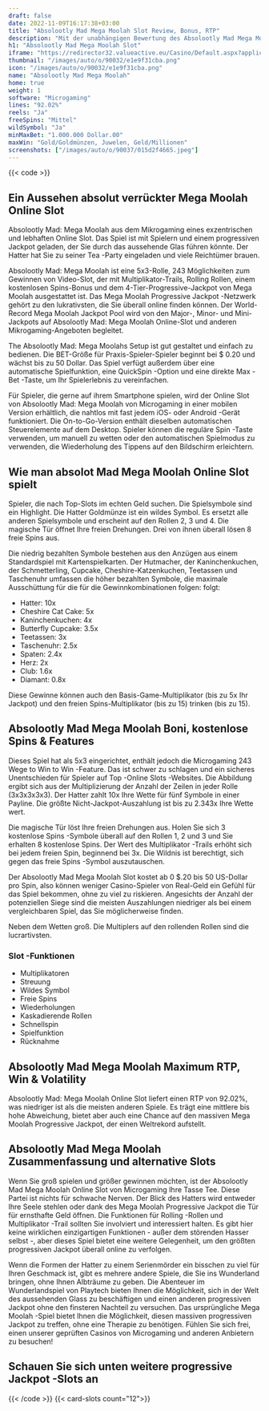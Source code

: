 ```yaml
---
draft: false
date: 2022-11-09T16:17:38+03:00
title: "Absolootly Mad Mega Moolah Slot Review, Bonus, RTP"
description: "Mit der unabhängigen Bewertung des Absolootly Mad Mega Moolah Slot vom Microgaming können Sie kostenlos oder echtes Geld spielen und hier einen Bonus erhalten!"
h1: "Absolootly Mad Mega Moolah Slot"
iframe: "https://redirector32.valueactive.eu/Casino/Default.aspx?applicationid=4023&sext1=demo&sext2=demo&serverid=22619&gameid=absolootlyMadMegaMoolahDesktop&ul=en&variant=UAT-demo"
thumbnail: "/images/auto/o/90032/e1e9f31cba.png"
icon: "/images/auto/o/90032/e1e9f31cba.png"
name: "Absolootly Mad Mega Moolah"
home: true
weight: 1
software: "Microgaming"
lines: "92.02%"
reels: "Ja"
freeSpins: "Mittel"
wildSymbol: "Ja"
minMaxBet: "1.000.000 Dollar.00"
maxWin: "Gold/Goldmünzen, Juwelen, Geld/Millionen"
screenshots: ["/images/auto/o/90037/015d2f4665.jpeg"]
---
```


{{< code >}}<h2>Ein Aussehen absolut verrückter Mega Moolah Online Slot</h2><p> Absolootly Mad: Mega Moolah aus dem Mikrogaming eines exzentrischen und lebhaften Online Slot. Das Spiel ist mit Spielern und einem progressiven Jackpot geladen, der Sie durch das aussehende Glas führen könnte. Der Hatter hat Sie zu seiner Tea -Party eingeladen und viele Reichtümer brauen.</p><p>Absolootly Mad: Mega Moolah ist eine 5x3-Rolle, 243 Möglichkeiten zum Gewinnen von Video-Slot, der mit Multiplikator-Trails, Rolling Rollen, einem kostenlosen Spins-Bonus und dem 4-Tier-Progressive-Jackpot von Mega Moolah ausgestattet ist. Das Mega Moolah Progressive Jackpot -Netzwerk gehört zu den lukrativsten, die Sie überall online finden können. Der World-Record Mega Moolah Jackpot Pool wird von den Major-, Minor- und Mini-Jackpots auf Absolootly Mad: Mega Moolah Online-Slot und anderen Mikrogaming-Angeboten begleitet.</p><p>The Absolootly Mad: Mega Moolahs Setup ist gut gestaltet und einfach zu bedienen. Die BET-Größe für Praxis-Spieler-Spieler beginnt bei $ 0.20 und wächst bis zu 50 Dollar. Das Spiel verfügt außerdem über eine automatische Spielfunktion, eine QuickSpin -Option und eine direkte Max -Bet -Taste, um Ihr Spielerlebnis zu vereinfachen.</p><p>Für Spieler, die gerne auf ihrem Smartphone spielen, wird der Online Slot von Absolootly Mad: Mega Moolah von Microgaming in einer mobilen Version erhältlich, die nahtlos mit fast jedem iOS- oder Android -Gerät funktioniert. Die On-to-Go-Version enthält dieselben automatischen Steuerelemente auf dem Desktop. Spieler können die reguläre Spin -Taste verwenden, um manuell zu wetten oder den automatischen Spielmodus zu verwenden, die Wiederholung des Tippens auf den Bildschirm erleichtern.</p><h2>Wie man absolot Mad Mega Moolah Online Slot spielt</h2><p>Spieler, die nach Top-Slots im echten Geld suchen. Die Spielsymbole sind ein Highlight. Die Hatter Goldmünze ist ein wildes Symbol. Es ersetzt alle anderen Spielsymbole und erscheint auf den Rollen 2, 3 und 4. Die magische Tür öffnet Ihre freien Drehungen. Drei von ihnen überall lösen 8 freie Spins aus.</p><p>Die niedrig bezahlten Symbole bestehen aus den Anzügen aus einem Standardspiel mit Kartenspielkarten. Der Hutmacher, der Kaninchenkuchen, der Schmetterling, Cupcake, Cheshire-Katzenkuchen, Teetassen und Taschenuhr umfassen die höher bezahlten Symbole, die maximale Ausschüttung für die für die Gewinnkombinationen folgen: folgt:</p><ul><li>Hatter: 10x</li><li>Cheshire Cat Cake: 5x</li><li>Kaninchenkuchen: 4x</li><li>Butterfly Cupcake: 3.5x</li><li>Teetassen: 3x</li><li>Taschenuhr: 2.5x</li><li>Spaten: 2.4x</li><li>Herz: 2x</li><li>Club: 1.6x</li><li>Diamant: 0.8x</li></ul><p>Diese Gewinne können auch den Basis-Game-Multiplikator (bis zu 5x Ihr Jackpot) und den freien Spins-Multiplikator (bis zu 15) trinken (bis zu 15).</p><h2> Absolootly Mad Mega Moolah Boni, kostenlose Spins & Features</h2><p> Dieses Spiel hat als 5x3 eingerichtet, enthält jedoch die Microgaming 243 Wege to Win to Win -Feature. Das ist schwer zu schlagen und ein sicheres Unentschieden für Spieler auf Top -Online Slots -Websites. Die Abbildung ergibt sich aus der Multiplizierung der Anzahl der Zeilen in jeder Rolle (3x3x3x3x3). Der Hatter zahlt 10x Ihre Wette für fünf Symbole in einer Payline. Die größte Nicht-Jackpot-Auszahlung ist bis zu 2.343x Ihre Wette wert.</p><p>Die magische Tür löst Ihre freien Drehungen aus. Holen Sie sich 3 kostenlose Spins -Symbole überall auf den Rollen 1, 2 und 3 und Sie erhalten 8 kostenlose Spins. Der Wert des Multiplikator -Trails erhöht sich bei jedem freien Spin, beginnend bei 3x. Die Wildnis ist berechtigt, sich gegen das freie Spins -Symbol auszutauschen.</p><p>Der Absolootly Mad Mega Moolah Slot kostet ab 0 $.20 bis 50 US-Dollar pro Spin, also können weniger Casino-Spieler von Real-Geld ein Gefühl für das Spiel bekommen, ohne zu viel zu riskieren. Angesichts der Anzahl der potenziellen Siege sind die meisten Auszahlungen niedriger als bei einem vergleichbaren Spiel, das Sie möglicherweise finden.</p><p> Neben dem Wetten groß. Die Multiplers auf den rollenden Rollen sind die lucrartivsten.</p><h3>
Slot -Funktionen</h3><ul>
<li></span>
Multiplikatoren</li>
<li></span>
Streuung</li>
<li></span>
Wildes Symbol</li>
<li></span>
Freie Spins</li>
<li></span>
Wiederholungen</li>
<li></span>
Kaskadierende Rollen</li>
<li></span>
Schnellspin</li>
<li></span>
Spielfunktion</li>
<li></span>
Rücknahme</li></ul><h2> Absolootly Mad Mega Moolah Maximum RTP, Win & Volatility</h2><p> Absolootly Mad: Mega Moolah Online Slot liefert einen RTP von 92.02%, was niedriger ist als die meisten anderen Spiele. Es trägt eine mittlere bis hohe Abweichung, bietet aber auch eine Chance auf den massiven Mega Moolah Progressive Jackpot, der einen Weltrekord aufstellt.</p><h2> Absolootly Mad Mega Moolah Zusammenfassung und alternative Slots</h2><p> Wenn Sie groß spielen und größer gewinnen möchten, ist der Absolootly Mad Mega Moolah Online Slot von Microgaming Ihre Tasse Tee. Diese Partei ist nichts für schwache Nerven. Der Blick des Hatters wird entweder Ihre Seele stehlen oder dank des Mega Moolah Progressive Jackpot die Tür für ernsthafte Geld öffnen. Die Funktionen für Rolling -Rollen und Multiplikator -Trail sollten Sie involviert und interessiert halten. Es gibt hier keine wirklichen einzigartigen Funktionen - außer dem störenden Hasser selbst -, aber dieses Spiel bietet eine weitere Gelegenheit, um den größten progressiven Jackpot überall online zu verfolgen.</p><p> Wenn die Formen der Hatter zu einem Serienmörder ein bisschen zu viel für Ihren Geschmack ist, gibt es mehrere andere Spiele, die Sie ins Wunderland bringen, ohne Ihnen Albträume zu geben. Die Abenteuer im Wunderlandspiel von Playtech bieten Ihnen die Möglichkeit, sich in der Welt des aussehenden Glass zu beschäftigen und einen anderen progressiven Jackpot ohne den finsteren Nachteil zu versuchen. Das ursprüngliche Mega Moolah -Spiel bietet Ihnen die Möglichkeit, diesen massiven progressiven Jackpot zu treffen, ohne eine Therapie zu benötigen. Fühlen Sie sich frei, einen unserer geprüften Casinos von Microgaming und anderen Anbietern zu besuchen!</p><h2>Schauen Sie sich unten weitere progressive Jackpot -Slots an</h2>{{< /code >}}
{{< card-slots count="12">}}
